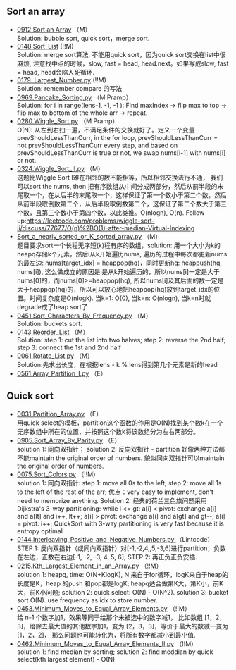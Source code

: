 ## Sort an array

- [0912.Sort an Array](Solutions/0912.Sort_an_Array.py) （M） <br>
Solution: bubble sort, quick sort，merge sort.
- [0148.Sort_List](Solutions/0148.Sort_List.py) (!!M)  <br>
Solution: merge sort算法, 不能用quick sort，因为quick sort交换在list中很麻烦, 注意找中点的时候，slow, fast = head, head.next。如果写成slow, fast = head, head会陷入死循环.
- [0179. Largest_Number.py](Solutions/0179.Largest_Number.py) (!!M)  <br>
Solution: remember compare 的写法
- [0969.Pancake_Sorting.py](Solutions/0969.Pancake_Sorting.py) （M Pramp） <br>
Solution: for i in range(lens-1, -1, -1 ): Find maxIndex -> flip max to top -> flip max to bottom of the whole arr -> repeat.
- [0280.Wiggle_Sort.py](Solutions/0280.Wiggle_Sort.py) （M Pramp） <br>
O(N): 从左到右扫一遍，不满足条件的交换就好了。定义一个变量prevShouldLessThanCurr, in the for loop, prevShouldLessThanCurr = not prevShouldLessThanCurr every step, and based on prevShouldLessThanCurr is true or not, we swap nums[i-1] with nums[i] or not.
- [0324.Wiggle_Sort_II.py](Solutions/0324.Wiggle_Sort_II.py) （M） <br>
这题比Wiggle Sort I难在相邻的数不能相等，所以相邻交换法行不通， 我们可以sort the nums, then 把有序数组从中间分成两部分，然后从前半段的末尾取一个，在从后半的末尾取一个，这样保证了第一个数小于第二个数，然后从前半段取倒数第二个，从后半段取倒数第二个，这保证了第二个数大于第三个数，且第三个数小于第四个数，以此类推。O(nlogn), O(n).
Follow up:https://leetcode.com/problems/wiggle-sort-ii/discuss/77677/O(n)%2BO(1)-after-median-Virtual-Indexing
- [Sort_a_nearly_sorted_or_K_sorted_array.py](Solutions/Sort_a_nearly_sorted_or_K_sorted_array.py) （M） <br>
题目要求sort一个长程无序短(k)程有序的数组，solution: 用一个大小为k的heapq存储k个元素，然后i从k开始遍历nums, 遍历的过程中每次都更新nums的最左边: nums[target_idx] = heappop(hq)，同时更新hq: heappush(hq, nums[i]), 这么做成立的原因是i是从k开始遍历的，所以nums[i]一定是大于nums[0]的，而nums[0]>=heappop(hq), 所以nums[i]及其后面的数一定是大于heappop(hq)的，所以可以放心地把heappop(hq)放到target_idx的位置。时间复杂度是O(nlogk). 当k=1: O(0), 当k=n: O(nlogn), 当k=n时就degrade成了heap sort了
- [0451.Sort_Characters_By_Frequency.py](Solutions/0451.Sort_Characters_By_Frequency.py) （M） <br>
Solution: buckets sort.  
- [0143.Reorder_List](Solutions/0143.Reorder_List.py) （M） <br>
Solution: step 1: cut the list into two halves; step 2: reverse the 2nd half; step 3: connect the 1st and 2nd half
- [0061.Rotate_List.py](Solutions/0061.Rotate_List.py) （M） <br>
Solution:先求出长度，在根据lens - k % lens得到第几个元素是新的head
- [0561.Array_Partition_I.py](Solutions/0561.Array_Partition_I.py) （E） <br>

## Quick sort

- [0031.Partition_Array.py](Solutions/0031.Partition_Array.py) （E） <br>
用quick select的模板，partition这个函数的作用是O(N)找到某个数k在一个无序数组中所在的位置，并按照这个数k将该数组分为左右两部分。
- [0905.Sort_Array_By_Parity.py](Solutions/0905.Sort_Array_By_Parity.py) （E） <br>
solution 1: 同向双指针； solution 2: 反向双指针 - partition 好像两种方法都不能maintain the original order of numbers. 貌似同向双指针可以maintain the original order of numbers.
- [0075.Sort_Colors.py](Solutions/0075.Sort_Colors.py) （!!M） <br>
solution 1: 同向双指针: step 1: move all 0s to the left; step 2: move all 1s to the left of the rest of the arr; 优点：very easy to implement, don't need to memorize anything. Solution 2: 经典的荷兰三色旗问题采用 Dijkstra's 3-way partitioning: while i <= gt:
a[i] < pivot: exchange a[i] and a[lt] and i++, lt++;
a[i] > pivot: exchange a[i] and a[gt] and gt--;
a[i] = pivot: i++;
QuickSort with 3-way partitioning is very fast because it is entropy optimal
- [0144.Interleaving_Positive_and_Negative_Numbers.py ](Solutions/0144.Interleaving_Positive_and_Negative_Numbers.py ) （Lintcode） <br>
STEP 1: 反向双指针（或同向双指针）对[-1,-2,4,,5,-3,6]进行partition，负数在左边，正数在右边[-1, -2, -3, 4, 5, 6]; STEP 2: 再正负正负安插.
- [0215.Kth_Largest_Element_in_an_Array.py](Solutions/0215.Kth_Largest_Element_in_an_Array.py) （!!M） <br>
solution 1: heapq, time: O(N+KlogK), N 来自于for循环，logK来自于heap的长度是K，heap 的push 和pop都是logK; heapq适合做第K大，第K小，前K大，前K小问题; 
solution 2: quick select: O(N) - O(N^2). solution 3: bucket sort O(N). use frequency as idx to store number.
- [0453.Minimum_Moves_to_Equal_Array_Elements.py](Solutions/0453.Minimum_Moves_to_Equal_Array_Elements.py) （!!M） <br>
给 n-1 个数字加1，效果等同于给那个未被选中的数字减1， 比如数组 [1，2，3]，给除去最大值的其他数字加1，变为 [2，3，3]，等价于最大的数减一变为 [1，2，2]， 那么问题也可能转化为，将所有数字都减小到最小值.
- [0462.Minimum_Moves_to_Equal_Array_Elements_II.py](Solutions/0462.Minimum_Moves_to_Equal_Array_Elements_II.py) （!!M） <br>
solution 1: find median by sorting; solution 2: find meddian by quick select(kth largest element) - O(N)






